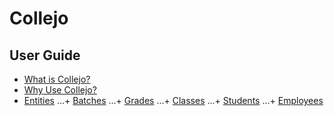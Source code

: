 # Collejo 
## User Guide

+ [What is Collejo?](/user-guide/what_is.md)
+ [Why Use Collejo?](/user-guide/why_use_collejo.md)
+ [Entities](/user-guide/entities.md)
...+ [Batches]()
...+ [Grades]()
...+ [Classes]()
...+ [Students]()
...+ [Employees]()